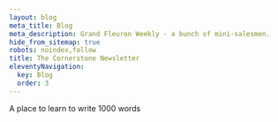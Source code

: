 ```yaml
---
layout: blog
meta_title: Blog
meta_description: Grand Fleuron Weekly - a bunch of mini-salesmen.
hide_from_sitemap: true
robots: noindex,follow
title: The Cornerstone Newsletter
eleventyNavigation:
  key: Blog
  order: 3
---
```


A place to learn to write 1000 words

